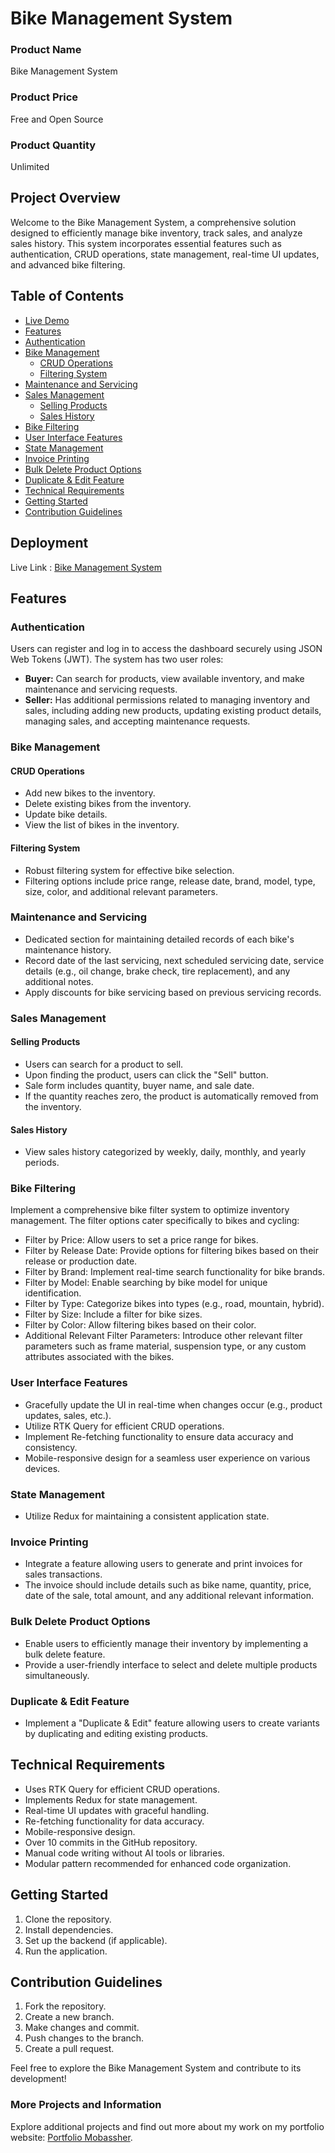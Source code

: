 # Bike Management System

### Product Name

Bike Management System

### Product Price

Free and Open Source

### Product Quantity

Unlimited

## Project Overview

Welcome to the Bike Management System, a comprehensive solution designed to efficiently manage bike inventory, track sales, and analyze sales history. This system incorporates essential features such as authentication, CRUD operations, state management, real-time UI updates, and advanced bike filtering.

## Table of Contents

- [Live Demo](#live-link)
- [Features](#features)
- [Authentication](#authentication)
- [Bike Management](#bike-management)
  - [CRUD Operations](#crud-operations)
  - [Filtering System](#filtering-system)
- [Maintenance and Servicing](#maintenance-and-servicing)
- [Sales Management](#sales-management)
  - [Selling Products](#selling-products)
  - [Sales History](#sales-history)
- [Bike Filtering](#bike-filtering)
- [User Interface Features](#user-interface-features)
- [State Management](#state-management)
- [Invoice Printing](#invoice-printing)
- [Bulk Delete Product Options](#bulk-delete-product-options)
- [Duplicate & Edit Feature](#duplicate--edit-feature)
- [Technical Requirements](#technical-requirements)
- [Getting Started](#getting-started)
- [Contribution Guidelines](#contribution-guidelines)

## Deployment

Live Link : [Bike Management System](https://bike-management-client-alpha.vercel.app)

## Features

### Authentication

Users can register and log in to access the dashboard securely using JSON Web Tokens (JWT). The system has two user roles:

- **Buyer:** Can search for products, view available inventory, and make maintenance and servicing requests.
- **Seller:** Has additional permissions related to managing inventory and sales, including adding new products, updating existing product details, managing sales, and accepting maintenance requests.

### Bike Management

#### CRUD Operations

- Add new bikes to the inventory.
- Delete existing bikes from the inventory.
- Update bike details.
- View the list of bikes in the inventory.

#### Filtering System

- Robust filtering system for effective bike selection.
- Filtering options include price range, release date, brand, model, type, size, color, and additional relevant parameters.

### Maintenance and Servicing

- Dedicated section for maintaining detailed records of each bike's maintenance history.
- Record date of the last servicing, next scheduled servicing date, service details (e.g., oil change, brake check, tire replacement), and any additional notes.
- Apply discounts for bike servicing based on previous servicing records.

### Sales Management

#### Selling Products

- Users can search for a product to sell.
- Upon finding the product, users can click the "Sell" button.
- Sale form includes quantity, buyer name, and sale date.
- If the quantity reaches zero, the product is automatically removed from the inventory.

#### Sales History

- View sales history categorized by weekly, daily, monthly, and yearly periods.

### Bike Filtering

Implement a comprehensive bike filter system to optimize inventory management. The filter options cater specifically to bikes and cycling:

- Filter by Price: Allow users to set a price range for bikes.
- Filter by Release Date: Provide options for filtering bikes based on their release or production date.
- Filter by Brand: Implement real-time search functionality for bike brands.
- Filter by Model: Enable searching by bike model for unique identification.
- Filter by Type: Categorize bikes into types (e.g., road, mountain, hybrid).
- Filter by Size: Include a filter for bike sizes.
- Filter by Color: Allow filtering bikes based on their color.
- Additional Relevant Filter Parameters: Introduce other relevant filter parameters such as frame material, suspension type, or any custom attributes associated with the bikes.

### User Interface Features

- Gracefully update the UI in real-time when changes occur (e.g., product updates, sales, etc.).
- Utilize RTK Query for efficient CRUD operations.
- Implement Re-fetching functionality to ensure data accuracy and consistency.
- Mobile-responsive design for a seamless user experience on various devices.

### State Management

- Utilize Redux for maintaining a consistent application state.

### Invoice Printing

- Integrate a feature allowing users to generate and print invoices for sales transactions.
- The invoice should include details such as bike name, quantity, price, date of the sale, total amount, and any additional relevant information.

### Bulk Delete Product Options

- Enable users to efficiently manage their inventory by implementing a bulk delete feature.
- Provide a user-friendly interface to select and delete multiple products simultaneously.

### Duplicate & Edit Feature

- Implement a "Duplicate & Edit" feature allowing users to create variants by duplicating and editing existing products.

## Technical Requirements

- Uses RTK Query for efficient CRUD operations.
- Implements Redux for state management.
- Real-time UI updates with graceful handling.
- Re-fetching functionality for data accuracy.
- Mobile-responsive design.
- Over 10 commits in the GitHub repository.
- Manual code writing without AI tools or libraries.
- Modular pattern recommended for enhanced code organization.

## Getting Started

1. Clone the repository.
2. Install dependencies.
3. Set up the backend (if applicable).
4. Run the application.

## Contribution Guidelines

1. Fork the repository.
2. Create a new branch.
3. Make changes and commit.
4. Push changes to the branch.
5. Create a pull request.

Feel free to explore the Bike Management System and contribute to its development!

### More Projects and Information

Explore additional projects and find out more about my work on my portfolio website: [Portfolio Mobassher](https://dev-mobassher.web.app).
